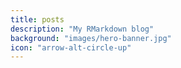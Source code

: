 ```yaml
---
title: posts
description: "My RMarkdown blog" 
background: "images/hero-banner.jpg"
icon: "arrow-alt-circle-up"
---
```

